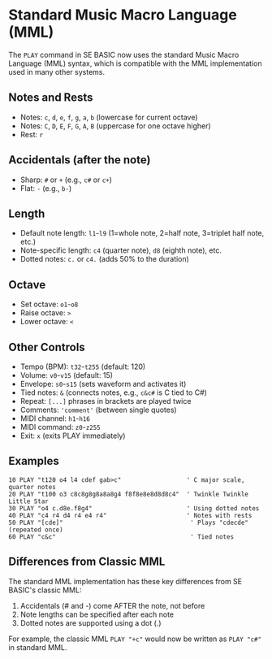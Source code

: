 # Standard Music Macro Language (MML)

The `PLAY` command in SE BASIC now uses the standard Music Macro Language (MML) syntax, which is compatible with the MML implementation used in many other systems.

## Notes and Rests

* Notes: `c`, `d`, `e`, `f`, `g`, `a`, `b` (lowercase for current octave)
* Notes: `C`, `D`, `E`, `F`, `G`, `A`, `B` (uppercase for one octave higher)
* Rest: `r`

## Accidentals (after the note)

* Sharp: `#` or `+` (e.g., `c#` or `c+`)
* Flat: `-` (e.g., `b-`)

## Length

* Default note length: `l1`-`l9` (1=whole note, 2=half note, 3=triplet half note, etc.)
* Note-specific length: `c4` (quarter note), `d8` (eighth note), etc.
* Dotted notes: `c.` or `c4.` (adds 50% to the duration)

## Octave

* Set octave: `o1`-`o8`
* Raise octave: `>`
* Lower octave: `<`

## Other Controls

* Tempo (BPM): `t32`-`t255` (default: 120)
* Volume: `v0`-`v15` (default: 15)
* Envelope: `s0`-`s15` (sets waveform and activates it)
* Tied notes: `&` (connects notes, e.g., `c&c#` is C tied to C#)
* Repeat: `[...]` phrases in brackets are played twice
* Comments: `'comment'` (between single quotes)
* MIDI channel: `h1`-`h16`
* MIDI command: `z0`-`z255`
* Exit: `x` (exits PLAY immediately)

## Examples

```basic
10 PLAY "t120 o4 l4 cdef gab>c"                  ' C major scale, quarter notes
20 PLAY "t100 o3 c8c8g8g8a8a8g4 f8f8e8e8d8d8c4"  ' Twinkle Twinkle Little Star
30 PLAY "o4 c.d8e.f8g4"                          ' Using dotted notes
40 PLAY "c4 r4 d4 r4 e4 r4"                      ' Notes with rests
50 PLAY "[cde]"                                   ' Plays "cdecde" (repeated once)
60 PLAY "c&c"                                     ' Tied notes
```

## Differences from Classic MML

The standard MML implementation has these key differences from SE BASIC's classic MML:

1. Accidentals (# and -) come AFTER the note, not before
2. Note lengths can be specified after each note
3. Dotted notes are supported using a dot (.)

For example, the classic MML `PLAY "+c"` would now be written as `PLAY "c#"` in standard MML.